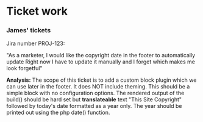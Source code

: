 # Ticket work

### James' tickets

Jira number PROJ-123:

"As a marketer, I would like the copyright date in the footer to automatically update
Right now I have to update it manually and I forget which makes me look forgetful"

**Analysis:**
The scope of this ticket is to add a custom block plugin which we can use later in the footer.
It does NOT include theming. This should be a simple block with no configuration options. The
rendered output of the build() should be hard set but **translateable** text "This Site Copyright"
followed by today's date formatted as a year only.
The year should be printed out using the php date() function.